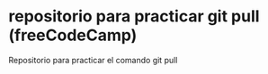 # repositorio para practicar git pull (freeCodeCamp)
Repositorio para practicar el comando git pull
